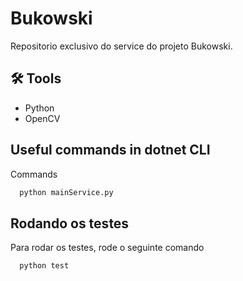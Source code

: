 
# Bukowski

Repositorio exclusivo do service do projeto Bukowski.



## 🛠 Tools
- Python
- OpenCV


## Useful commands in dotnet CLI

Commands

```bash
  python mainService.py
```


## Rodando os testes

Para rodar os testes, rode o seguinte comando

```bash
  python test
```
